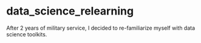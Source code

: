 # data_science_relearning
After 2 years of military service, I decided to re-familiarize myself with data science toolkits.

